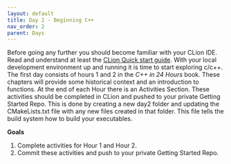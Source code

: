 ```yaml
---
layout: default
title: Day 2 - Beginning C++
nav_order: 2
parent: Days
---
```

Before going any further you should become familiar with your CLion IDE.  Read and understand at least the [CLion Quick start guide](https://www.jetbrains.com/help/clion/clion-quick-start-guide.html#learn-more).  With your local development environment up and running it is time to start exploring c/c++.  The first day consists of hours 1 and 2 in the _C++ in 24 Hours_ book.  These chapters will provide some historical context and an introduction to functions.  At the end of each Hour there is an Activities Section.  These activities should be completed in CLion and pushed to your private Getting Started Repo.  This is done by creating a new day2 folder and updating the CMakeLists.txt file with any new files created in that folder.  This file tells the build system how to build your executables.  

**Goals**
1. Complete activities for Hour 1 and Hour 2.
2. Commit these activities and push to your private Getting Started Repo.
